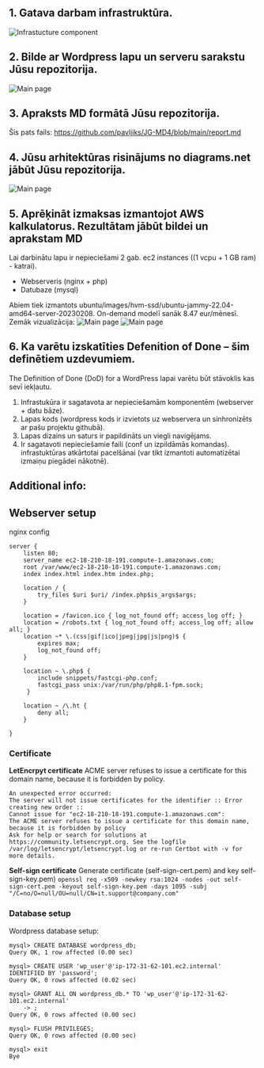 
## 1. Gatava darbam infrastruktūra.
![Infrastucture component](https://github.com/pavljiks/JG-MD4/blob/main/report_pictures/Selection_386.png?raw=true)


## 2. Bilde ar Wordpress lapu un serveru sarakstu Jūsu repozitorija.
![Main page](https://github.com/pavljiks/JG-MD4/blob/main/report_pictures/Selection_385.png?raw=true)


## 3. Apraksts MD formātā Jūsu repozitorija.

Šis pats fails: https://github.com/pavljiks/JG-MD4/blob/main/report.md

## 4. Jūsu arhitektūras risinājums no diagrams.net jābūt Jūsu repozitorija.
![Main page](https://github.com/pavljiks/JG-MD4/blob/main/report_pictures/aws-schema.png?raw=true)


## 5. Aprēķināt izmaksas izmantojot AWS kalkulatorus. Rezultātam jābūt bildei un aprakstam MD
Lai darbinātu lapu ir nepieciešami 2 gab. ec2 instances ((1 vcpu + 1 GB ram) - katrai). 
* Webserveris (nginx + php) 
* Datubaze (mysql)

Abiem tiek izmantots ubuntu/images/hvm-ssd/ubuntu-jammy-22.04-amd64-server-20230208. 
On-demand modelī sanāk 8.47 eur/mēnesī. Zemāk vizualizācija:
![Main page](https://github.com/pavljiks/JG-MD4/blob/main/report_pictures/aws-instances.png?raw=true)
![Main page](https://github.com/pavljiks/JG-MD4/blob/main/report_pictures/aws-instance-cost.png?raw=true)


## 6. Ka varētu izskatīties Defenition of Done – šim definētiem uzdevumiem.
The Definition of Done (DoD) for a WordPress lapai varētu būt stāvoklis kas sevī iekļautu. 
1. Infrastukūra ir sagatavota ar nepieciešamām komponentēm (webserver + datu bāze). 
2. Lapas kods (wordpress kods ir izvietots uz webservera un sinhronizēts ar pašu projektu githubā). 
3. Lapas dizains un saturs ir papildināts un viegli navigējams.
4. Ir sagatavoti nepieciešamie faili (conf un izpildāmās komandas). infrastuktūras atkārtotai pacelšānai (var tikt izmantoti automatizētai izmaiņu piegādei nākotnē). 


## Additional info:

## Webserver setup 
nginx config

```
server {
    listen 80;
    server_name ec2-18-210-18-191.compute-1.amazonaws.com;
    root /var/www/ec2-18-210-18-191.compute-1.amazonaws.com;
    index index.html index.htm index.php;

    location / {
        try_files $uri $uri/ /index.php$is_args$args;
    }

    location = /favicon.ico { log_not_found off; access_log off; }
    location = /robots.txt { log_not_found off; access_log off; allow all; }
    location ~* \.(css|gif|ico|jpeg|jpg|js|png)$ {
        expires max;
        log_not_found off;
    }

    location ~ \.php$ {
        include snippets/fastcgi-php.conf;
        fastcgi_pass unix:/var/run/php/php8.1-fpm.sock;
     }

    location ~ /\.ht {
        deny all;
    }

}
```


### Certificate 
**LetEncrpyt certificate** 
ACME server refuses to issue a certificate for this domain name, because it is forbidden by policy. 
```
An unexpected error occurred:
The server will not issue certificates for the identifier :: Error creating new order :: 
Cannot issue for "ec2-18-210-18-191.compute-1.amazonaws.com": 
The ACME server refuses to issue a certificate for this domain name, because it is forbidden by policy
Ask for help or search for solutions at https://community.letsencrypt.org. See the logfile /var/log/letsencrypt/letsencrypt.log or re-run Certbot with -v for more details.

```

**Self-sign certificate** 
Generate certificate (self-sign-cert.pem) and key self-sign-key.pem)
`openssl req -x509 -newkey rsa:1024 -nodes -out self-sign-cert.pem -keyout self-sign-key.pem -days 1095 -subj "/C=no/O=null/OU=null/CN=it.support@company.com"`


### Database setup 

Wordpress database setup:
```
mysql> CREATE DATABASE wordpress_db;
Query OK, 1 row affected (0.00 sec)

mysql> CREATE USER 'wp_user'@'ip-172-31-62-101.ec2.internal' IDENTIFIED BY 'password';
Query OK, 0 rows affected (0.02 sec)

mysql> GRANT ALL ON wordpress_db.* TO 'wp_user'@'ip-172-31-62-101.ec2.internal'
    -> ;
Query OK, 0 rows affected (0.00 sec)

mysql> FLUSH PRIVILEGES;
Query OK, 0 rows affected (0.00 sec)

mysql> exit
Bye
```



